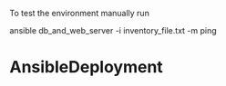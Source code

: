 To test the environment manually run

ansible db_and_web_server -i inventory_file.txt -m ping
# AnsibleDeployment

